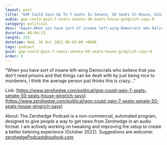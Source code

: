 ```yaml
---
layout: post
title: "GOP Could Gain Up To 7 Seats In Senate, 50 Seats In House, Gingrich Says"
audio: gop-could-gain-7-seats-senate-50-seats-house-gingrich-says-0
category: political
desc: "&quot;When you have sort of insane left-wing Democrats who believe that you don't need prisons and that things can be dealt with by just being nice to murderers, I think the average person just thinks this is crazy...&quot;"
duration: 00:04:13
length: 253
datetime: Wed, 26 Oct 2022 00:05:00 +0000
tags: podcast
guid: gop-could-gain-7-seats-senate-50-seats-house-gingrich-says-0
order: 0
---
```

&quot;When you have sort of insane left-wing Democrats who believe that you don't need prisons and that things can be dealt with by just being nice to murderers, I think the average person just thinks this is crazy...&quot;

Link: [https://www.zerohedge.com/political/gop-could-gain-7-seats-senate-50-seats-house-gingrich-says](https://www.zerohedge.com/political/gop-could-gain-7-seats-senate-50-seats-house-gingrich-says)

About: The Zerohedge Podcast is a non-commercial, automated program, designed to give people a way to get news from Zerohedge in an audio format.  I am actively working on tweaking and improving the setup to create a better listening experience (October 2022).  Suggestions are welcome: [zerohedgePodcast@outlook.com](mailto:zerohedgePodcast@outlook.com)